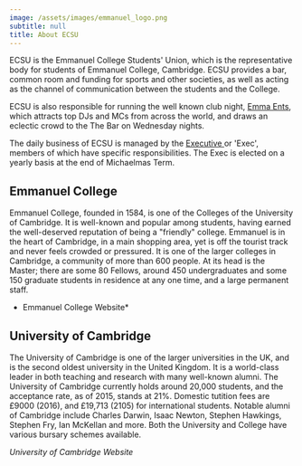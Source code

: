 ```yaml
---
image: /assets/images/emmanuel_logo.png
subtitle: null
title: About ECSU
---
```


ECSU is the Emmanuel College Students' Union, which is the representative body for students of Emmanuel College, Cambridge. ECSU provides a bar, common room and funding for sports and other societies, as well as acting as the channel of communication between the students and the College. 

ECSU is also responsible for running the well known club night, [Emma Ents](/info/ents), which attracts top DJs and MCs from across the world, and draws an eclectic crowd to the The Bar on Wednesday nights.

The daily business of ECSU is managed by the [ Executive ](/exec) or 'Exec', members of which have specific responsibilities. The Exec is elected on a yearly basis at the end of Michaelmas Term.

## Emmanuel College

Emmanuel College, founded in 1584, is one of the Colleges of the University of Cambridge. It is well-known and popular among students, having earned the well-deserved reputation of being a "friendly" college. Emmanuel is in the heart of Cambridge, in a main shopping area, yet is off the tourist track and never feels crowded or pressured. It is one of the larger colleges in Cambridge, a community of more than 600 people. At its head is the Master; there are some 80 Fellows, around 450 undergraduates and some 150 graduate students in residence at any one time, and a large permanent staff.

* Emmanuel College  Website*

## University of Cambridge

The University of Cambridge is one of the larger universities in the UK, and is the second oldest university in the United Kingdom. It is a world-class leader in both teaching and research with many well-known alumni. The University of Cambridge currently holds around 20,000 students, and the acceptance rate, as of 2015, stands at 21%. Domestic tutition fees are £9000 (2016), and £19,713 (2105) for international students. Notable alumni of Cambridge include Charles Darwin, Isaac Newton, Stephen Hawkings, Stephen Fry, Ian McKellan  and more.
Both the University and College have various bursary schemes available.

*University of Cambridge Website*